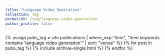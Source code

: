 ```yaml
---
title: "Language Video Generation"
collection: tag
permalink: /tag/language-video-generation
author_profile: false
---
```

{% assign pubs_tag = site.publications | where_exp:"item", "item.keywords contains 'language video generation'" | sort: "venue" %}
{% for post in pubs_tag %}
  {% include archive-single.html %}
{% endfor %}